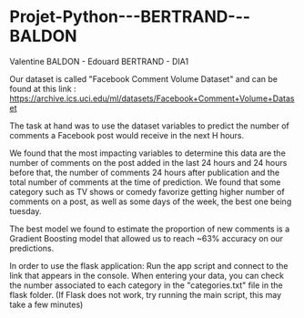 # Projet-Python---BERTRAND---BALDON

Valentine BALDON - Edouard BERTRAND - DIA1

Our dataset is called "Facebook Comment Volume Dataset" and can be found at this link :
https://archive.ics.uci.edu/ml/datasets/Facebook+Comment+Volume+Dataset

The task at hand was to use the dataset variables to predict the number of comments a Facebook post would
receive in the next H hours.

We found that the most impacting variables to determine this data are the number of comments on the post
added in the last 24 hours and 24 hours before that, the number of comments 24 hours after publication
and the total number of comments at the time of prediction.
We found that some category such as TV shows or comedy favorize getting higher number of comments on a
post, as well as some days of the week, the best one being tuesday.

The best model we found to estimate the proportion of new comments is a Gradient Boosting model that
allowed us to reach ~63% accuracy on our predictions.

In order to use the flask application:
Run the app script and connect to the link that appears in the console. When entering your data, you can
check the number associated to each category in the "categories.txt" file in the flask folder.
(If Flask does not work, try running the main script, this may take a few minutes)
